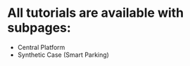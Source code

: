 # All tutorials are available with subpages:
- Central Platform
- Synthetic Case (Smart Parking)






